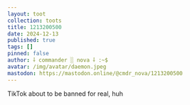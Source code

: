 ```yaml
---
layout: toot
collection: toots
title: 1213200500
date: 2024-12-13
published: true
tags: []
pinned: false
author: ⸸ commander ░ nova ⸸ :~$
avatar: /img/avatar/daemon.jpeg
mastodon: https://mastodon.online/@cmdr_nova/1213200500
---
```


TikTok about to be banned for real, huh
